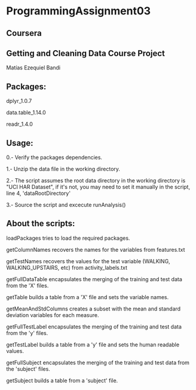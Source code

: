# ProgrammingAssignment03

## Coursera
## Getting and Cleaning Data Course Project

Matías Ezequiel Bandi

## Packages:
dplyr_1.0.7

data.table_1.14.0

readr_1.4.0


## Usage:
0.- Verify the packages dependencies.

1.- Unzip the data file in the working directory.

2.- The script assumes the root data directory in the working directory is "UCI HAR Dataset", if it's not, you may need to set it manually in the script, line 4, 'dataRootDirectory'

3.- Source the script and excecute runAnalysis()


## About the scripts:
loadPackages tries to load the required packages.

getColumnNames recovers the names for the variables from features.txt

getTestNames recovers the values for the test variable (WALKING, WALKING_UPSTAIRS, etc) from activity_labels.txt

getFullDataTable encapsulates the merging of the training and test data from the 'X' files.

getTable builds a table from a 'X' file and sets the variable names.

getMeanAndStdColumns creates a subset with the mean and standard deviation variables for each measure.

getFullTestLabel encapsulates the merging of the training and test data from the 'y' files.

getTestLabel builds a table from a 'y' file and sets the human readable values.

getFullSubject encapsulates the merging of the training and test data from the 'subject' files.

getSubject builds a table from a 'subject' file.
